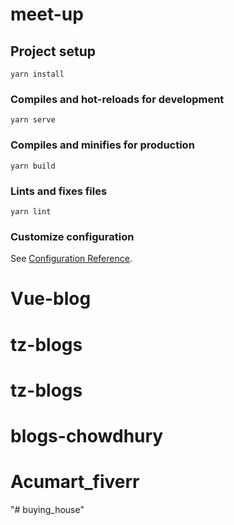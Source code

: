 # meet-up

## Project setup
```
yarn install
```

### Compiles and hot-reloads for development
```
yarn serve
```

### Compiles and minifies for production
```
yarn build
```

### Lints and fixes files
```
yarn lint
```

### Customize configuration
See [Configuration Reference](https://cli.vuejs.org/config/).
# Vue-blog
# tz-blogs
# tz-blogs
# blogs-chowdhury
# Acumart_fiverr
"# buying_house" 
